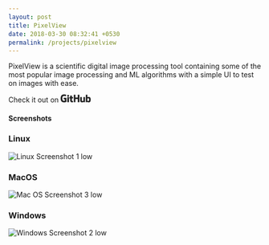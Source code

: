 ```yaml
---
layout: post
title: PixelView
date: 2018-03-30 08:32:41 +0530
permalink: /projects/pixelview
---
```



PixelView is a scientific digital image processing tool containing some of the most popular image processing and ML algorithms with a simple UI to test on images with ease.

Check it out on  <a href="https://github.com/axayjha/pixelview" target="_blank"><img src="https://github.com/axayjha/axayjha.github.io/raw/master/img/github.png" width="60px"></a>

<h4>Screenshots</h4>

### Linux
![Linux Screenshot 1 low](https://user-images.githubusercontent.com/10881563/122894178-97afc000-d364-11eb-858f-5c29dded4930.png)


### MacOS
![Mac OS Screenshot 3 low](https://user-images.githubusercontent.com/10881563/122894257-a9916300-d364-11eb-9384-45c156380209.png)

### Windows
![Windows Screenshot 2 low](https://user-images.githubusercontent.com/10881563/122894228-a26a5500-d364-11eb-9eb6-633a292e3a55.png)